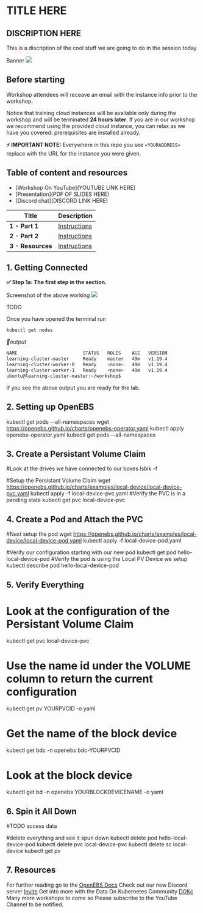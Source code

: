 # TITLE HERE

##  DISCRIPTION HERE
This is a discription of the cool stuff we are going to do in the session today

Banner
<img src="https://user-images.githubusercontent.com/blah/blahblah.png" width=“700” />

## Before starting
Workshop attendees will receave an email with the instance info prior to the workshop.

Notice that training cloud instances will be available only during the workshop and will be terminated **24 hours later**. If you are in our workshop we recommend using the provided cloud instance, you can relax as we have you covered: prerequisites are installed already.

**⚡ IMPORTANT NOTE:**
Everywhere in this repo you see `<YOURADDRESS>` replace with the URL for the instance you were given.  

## Table of content and resources

* [Workshop On YouTube](YOUTUBE LINK HERE)
* [Presentation](PDF OF SLIDES HERE)
* [Discord chat](DISCORD LINK HERE)

| Title  | Description
|---|---|
| **1 - Part 1** | [Instructions](#Part-1)  |
| **2 - Part 2** | [Instructions](#Part-2)  |
| **3 - Resources** | [Instructions](#Resources)  |



## 1. Getting Connected
**✅ Step 1a: The first step in the section.**


Screenshot of the above working
<img src="https://user-images.githubusercontent.com/blah/blahblah.png" width=“700” />

TODO

Once you have opened the terminal run
```bash
kubectl get nodes
```

*📃output*

```bash
NAME                        STATUS   ROLES    AGE   VERSION
learning-cluster-master     Ready    master   49m   v1.19.4
learning-cluster-worker-0   Ready    <none>   49m   v1.19.4
learning-cluster-worker-1   Ready    <none>   49m   v1.19.4
ubuntu@learning-cluster-master:~/workshop$ 
```
If you see the above output you are ready for the lab.

## 2. Setting up OpenEBS

kubectl get pods --all-namespaces
wget https://openebs.github.io/charts/openebs-operator.yaml
kubectl apply openebs-operator.yaml
kubectl get pods --all-namespaces



## 3. Create a Persistant Volume Claim
#Look at the drives we have connected to our boxes
lsblk -f


#Setup the Persistant Volume Claim
wget https://openebs.github.io/charts/examples/local-device/local-device-pvc.yaml
kubectl apply -f local-device-pvc.yaml
#Verify the PVC is in a pending state
kubectl get pvc local-device-pvc




## 4. Create a Pod and Attach the PVC



#Next setup the pod
wget https://openebs.github.io/charts/examples/local-device/local-device-pod.yaml
kubectl apply -f local-device-pod.yaml


#Verify our configuration starting with our new pod
kubectl get pod hello-local-device-pod
#Verify the pod is using the Local PV Device we setup
kubectl describe pod hello-local-device-pod


## 5. Verify Everything

# Look at the configuration of the Persistant Volume Claim
kubectl get pvc local-device-pvc
# Use the name id under the VOLUME column to return the current configuration
kubectl get pv YOURPVCID -o yaml

# Get the name of the block device
kubectl get bdc -n openebs bdc-YOURPVCID

# Look at the block device 
kubectl get bd -n openebs YOURBLOCKDEVICENAME -o yaml




## 6. Spin it All Down


#TODO access data

#delete everything and see it spun down
kubectl delete pod hello-local-device-pod
kubectl delete pvc local-device-pvc
kubectl delete sc local-device
kubectl get pv



## 7. Resources
For further reading go to the [OpenEBS Docs](https://docs.openebs.io/) 
Check out our new Discord server [Invite](https://discord.gg/kkDTVQwJSN) 
Get into more with the Data On Kubernetes Community [DOKc](https://dok.community/)
Many more workshops to come so Please subscribe to the YouTube Channel to be notified. 

